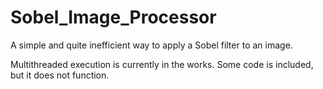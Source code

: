 # Sobel_Image_Processor
A simple and quite inefficient way to apply a Sobel filter to an image.

Multithreaded execution is currently in the works. Some code is included, but it does not function.
